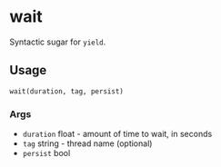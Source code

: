 # wait

Syntactic sugar for `yield`.

## Usage

`wait(duration, tag, persist)`

### Args

- `duration` float - amount of time to wait, in seconds
- `tag` string - thread name (optional)
- `persist` bool
